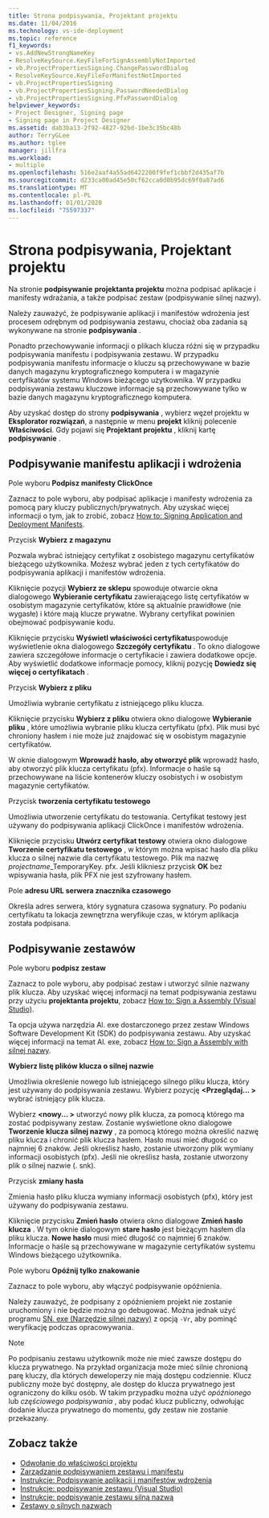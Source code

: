 ```yaml
---
title: Strona podpisywania, Projektant projektu
ms.date: 11/04/2016
ms.technology: vs-ide-deployment
ms.topic: reference
f1_keywords:
- vs.AddNewStrongNameKey
- ResolveKeySource.KeyFileForSignAssemblyNotImported
- vb.ProjectPropertiesSigning.ChangePasswordDialog
- ResolveKeySource.KeyFileForManifestNotImported
- vb.ProjectPropertiesSigning
- vb.ProjectPropertiesSigning.PasswordNeededDialog
- vb.ProjectPropertiesSigning.PfxPasswordDialog
helpviewer_keywords:
- Project Designer, Signing page
- Signing page in Project Designer
ms.assetid: dab3ba13-2f92-4827-92bd-1be3c35bc48b
author: TerryGLee
ms.author: tglee
manager: jillfra
ms.workload:
- multiple
ms.openlocfilehash: 516e2aaf4a55ad6422200f9fef1cbbf2d435af7b
ms.sourcegitcommit: d233ca00ad45e50cf62cca0d0b95dc69f0a87ad6
ms.translationtype: MT
ms.contentlocale: pl-PL
ms.lasthandoff: 01/01/2020
ms.locfileid: "75597337"
---
```

# <a name="signing-page-project-designer"></a>Strona podpisywania, Projektant projektu

Na stronie **podpisywanie** **projektanta projektu** można podpisać aplikacje i manifesty wdrażania, a także podpisać zestaw (podpisywanie silnej nazwy).

Należy zauważyć, że podpisywanie aplikacji i manifestów wdrożenia jest procesem odrębnym od podpisywania zestawu, chociaż oba zadania są wykonywane na stronie **podpisywania** .

Ponadto przechowywanie informacji o plikach klucza różni się w przypadku podpisywania manifestu i podpisywania zestawu. W przypadku podpisywania manifestu informacje o kluczu są przechowywane w bazie danych magazynu kryptograficznego komputera i w magazynie certyfikatów systemu Windows bieżącego użytkownika. W przypadku podpisywania zestawu kluczowe informacje są przechowywane tylko w bazie danych magazynu kryptograficznego komputera.

Aby uzyskać dostęp do strony **podpisywania** , wybierz węzeł projektu w **Eksplorator rozwiązań**, a następnie w menu **projekt** kliknij polecenie **Właściwości**. Gdy pojawi się **Projektant projektu** , kliknij kartę **podpisywanie** .

## <a name="application-and-deployment-manifest-signing"></a>Podpisywanie manifestu aplikacji i wdrożenia

Pole wyboru **Podpisz manifesty ClickOnce**

Zaznacz to pole wyboru, aby podpisać aplikacje i manifesty wdrożenia za pomocą pary kluczy publicznych/prywatnych. Aby uzyskać więcej informacji o tym, jak to zrobić, zobacz [How to: Signing Application and Deployment Manifests](../../ide/how-to-sign-application-and-deployment-manifests.md).

Przycisk **Wybierz z magazynu**

Pozwala wybrać istniejący certyfikat z osobistego magazynu certyfikatów bieżącego użytkownika. Możesz wybrać jeden z tych certyfikatów do podpisywania aplikacji i manifestów wdrożenia.

Kliknięcie pozycji **Wybierz ze sklepu** spowoduje otwarcie okna dialogowego **Wybieranie certyfikatu** zawierającego listę certyfikatów w osobistym magazynie certyfikatów, które są aktualnie prawidłowe (nie wygasłe) i które mają klucze prywatne. Wybrany certyfikat powinien obejmować podpisywanie kodu.

Kliknięcie przycisku **Wyświetl właściwości certyfikatu**spowoduje wyświetlenie okna dialogowego **Szczegóły certyfikatu** . To okno dialogowe zawiera szczegółowe informacje o certyfikacie i zawiera dodatkowe opcje. Aby wyświetlić dodatkowe informacje pomocy, kliknij pozycję **Dowiedz się więcej o certyfikatach** .

Przycisk **Wybierz z pliku**

Umożliwia wybranie certyfikatu z istniejącego pliku klucza.

Kliknięcie przycisku **Wybierz z pliku** otwiera okno dialogowe **Wybieranie pliku** , które umożliwia wybranie pliku klucza certyfikatu (pfx). Plik musi być chroniony hasłem i nie może już znajdować się w osobistym magazynie certyfikatów.

W oknie dialogowym **Wprowadź hasło, aby otworzyć plik** wprowadź hasło, aby otworzyć plik klucza certyfikatu (pfx). Informacje o haśle są przechowywane na liście kontenerów kluczy osobistych i w osobistym magazynie certyfikatów.

Przycisk **tworzenia certyfikatu testowego**

Umożliwia utworzenie certyfikatu do testowania. Certyfikat testowy jest używany do podpisywania aplikacji ClickOnce i manifestów wdrożenia.

Kliknięcie przycisku **Utwórz certyfikat testowy** otwiera okno dialogowe **Tworzenie certyfikatu testowego** , w którym można wpisać hasło dla pliku klucza o silnej nazwie dla certyfikatu testowego. Plik ma nazwę *projectname*_TemporaryKey. pfx. Jeśli klikniesz przycisk **OK** bez wpisywania hasła, plik PFX nie jest szyfrowany hasłem.

Pole **adresu URL serwera znacznika czasowego**

Określa adres serwera, który sygnatura czasowa sygnatury. Po podaniu certyfikatu ta lokacja zewnętrzna weryfikuje czas, w którym aplikacja została podpisana.

## <a name="assembly-signing"></a>Podpisywanie zestawów

Pole wyboru **podpisz zestaw**

Zaznacz to pole wyboru, aby podpisać zestaw i utworzyć silnie nazwany plik klucza. Aby uzyskać więcej informacji na temat podpisywania zestawu przy użyciu **projektanta projektu**, zobacz [How to: Sign a Assembly (Visual Studio)](../managing-assembly-and-manifest-signing.md#how-to-sign-an-assembly-in-visual-studio).

Ta opcja używa narzędzia Al. exe dostarczonego przez zestaw Windows Software Development Kit (SDK) do podpisywania zestawu. Aby uzyskać więcej informacji na temat Al. exe, zobacz [How to: Sign a Assembly with silnej nazwy](/dotnet/framework/app-domains/how-to-sign-an-assembly-with-a-strong-name).

**Wybierz listę plików klucza o silnej nazwie**

Umożliwia określenie nowego lub istniejącego silnego pliku klucza, który jest używany do podpisywania zestawu. Wybierz pozycję **\<Przeglądaj... >** wybrać istniejący plik klucza.

Wybierz **\<nowy... >** utworzyć nowy plik klucza, za pomocą którego ma zostać podpisywany zestaw. Zostanie wyświetlone okno dialogowe **Tworzenie klucza silnej nazwy** , za pomocą którego można określić nazwę pliku klucza i chronić plik klucza hasłem. Hasło musi mieć długość co najmniej 6 znaków. Jeśli określisz hasło, zostanie utworzony plik wymiany informacji osobistych (pfx). Jeśli nie określisz hasła, zostanie utworzony plik o silnej nazwie (. snk).

Przycisk **zmiany hasła**

Zmienia hasło pliku klucza wymiany informacji osobistych (pfx), który jest używany do podpisywania zestawu.

Kliknięcie przycisku **Zmień hasło** otwiera okno dialogowe **Zmień hasło klucza** . W tym oknie dialogowym **stare hasło** jest bieżącym hasłem dla pliku klucza. **Nowe hasło** musi mieć długość co najmniej 6 znaków. Informacje o haśle są przechowywane w magazynie certyfikatów systemu Windows bieżącego użytkownika.

Pole wyboru **Opóźnij tylko znakowanie**

Zaznacz to pole wyboru, aby włączyć podpisywanie opóźnienia.

Należy zauważyć, że podpisany z opóźnieniem projekt nie zostanie uruchomiony i nie będzie można go debugować. Można jednak użyć programu [SN. exe (Narzędzie silnej nazwy)](/dotnet/framework/tools/sn-exe-strong-name-tool) z opcją `-Vr`, aby pominąć weryfikację podczas opracowywania.

> [!NOTE]
> Po podpisaniu zestawu użytkownik może nie mieć zawsze dostępu do klucza prywatnego. Na przykład organizacja może mieć silnie chronioną parę kluczy, dla których deweloperzy nie mają dostępu codziennie. Klucz publiczny może być dostępny, ale dostęp do klucza prywatnego jest ograniczony do kilku osób. W takim przypadku można użyć *opóźnionego* lub *częściowego podpisywania* , aby podać klucz publiczny, odwołując dodanie klucza prywatnego do momentu, gdy zestaw nie zostanie przekazany.

## <a name="see-also"></a>Zobacz także

- [Odwołanie do właściwości projektu](../../ide/reference/project-properties-reference.md)
- [Zarządzanie podpisywaniem zestawu i manifestu](../../ide/managing-assembly-and-manifest-signing.md)
- [Instrukcje: Podpisywanie aplikacji i manifestów wdrożenia](../../ide/how-to-sign-application-and-deployment-manifests.md)
- [Instrukcje: podpisywanie zestawu (Visual Studio)](../managing-assembly-and-manifest-signing.md#how-to-sign-an-assembly-in-visual-studio)
- [Instrukcje: podpisywanie zestawu silną nazwą](/dotnet/framework/app-domains/how-to-sign-an-assembly-with-a-strong-name)
- [Zestawy o silnych nazwach](/dotnet/framework/app-domains/strong-named-assemblies)
